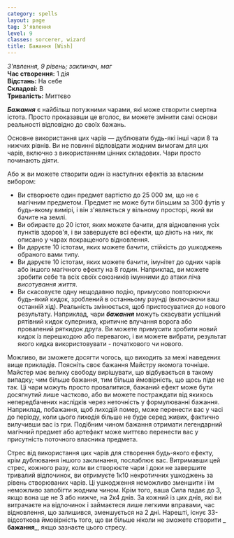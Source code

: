 ```yaml
---
category: spells
layout: page
tag: З'явлення
level: 9
classes: sorcerer, wizard
title: Бажання [Wish]
---
```


_З'явлення, 9 рівень; заклинач, маг_    
**Час створення:** 1 дія    
**Відстань:** На себе    
**Складові:** В    
**Тривалість:** Миттєво    

**_Бажання_** є найбільш потужними чарами, які може створити смертна істота. Просто проказавши це вголос, ви можете змінити самі основи реальності відповідно до своїх бажань.    

Основне використання цих чарів — дублювати будь-які інші чари 8 та нижчих рівнів. Ви не повинні відповідати жодним вимогам для цих чарів, включно з використанням цінних складових. Чари просто починають діяти.    

Або ж ви можете створити один із наступних ефектів за власним вибором:
* Ви створюєте один предмет вартістю до 25 000 зм, що не є магічним предметом. Предмет не може бути більшим за 300 футів у будь-якому вимірі, і він з'являється у вільному просторі, який ви бачите на землі.
* Ви обираєте до 20 істот, яких можете бачити, для відновлення усіх пунктів здоров'я, і ви завершуєте всі ефекти, що діють на них, як описано у чарах покращеного відновлення.
* Ви даруєте 10 істотам, яких можете бачити, стійкість до ушкоджень обраного вами типу.
* Ви даруєте 10 істотам, яких можете бачити, імунітет до одних чарів або іншого магічного ефекту на 8 годин. Наприклад, ви можете зробити себе та всіх своїх союзників імунними до атаки ліча _висотування життя_.
* Ви скасовуєте одну нещодавню подію, примусово повторюючи будь-який кидок, зроблений в останньому раунді (включаючи ваш останній хід). Реальність змінюється, щоб пристосуватися до нового результату. Наприклад, чари **_бажання_** можуть скасувати успішний рятівний кидок суперника, критичне влучання ворога або провалений ряткидок друга. Ви можете примусити зробити новий кидок із перешкодою або перевагою, і ви можете вибрати, результат якого кидка використовувати - початкового чи нового.  

Можливо, ви зможете досягти чогось, що виходить за межі наведених вище прикладів. Поясніть своє бажання Майстру якомога точніше. Майстер має велику свободу вирішувати, що відбувається в такому випадку; чим більше бажання, тим більша ймовірність, що щось піде не так. Ці чари можуть просто провалитися, бажаний ефект може бути досягнутий лише частково, або ви можете постраждати від якихось непередбачених наслідків через неточність у формулюванні бажання. Наприклад, побажання, щоб лиходій помер, може перенести вас у часі до періоду, коли цього лиходія більше не буде серед живих, фактично вилучивши вас із гри.  Подібним чином бажання отримати легендарний магічний предмет або артефакт може миттєво перенести вас у присутність поточного власника предмета.    

Стрес від використання цих чарів для створення будь-якого ефекту, крім дублювання іншого заклинання, послаблює вас. Витримавши цей стрес, кожного разу, коли ви створюєте чари і доки не завершите тривалий відпочинок, ви отримуєте 1к10 некротичних ушкоджень за рівень створюваних чарів. Ці ушкодження неможливо зменшити і їм неможливо запобігти жодним чином. Крім того, ваша Сила падає до 3, якщо вона ще не 3 або нижче, на 2к4 днів. За кожний із цих днів, які ви витрачаєте на відпочинок і займаєтеся лише легкими вправами, час відновлення, що залишився, зменшується на 2 дні. Нарешті, існує 33-відсоткова ймовірність того, що ви більше ніколи не зможете створити **_ бажання_**, якщо зазнаєте цього стресу. 
